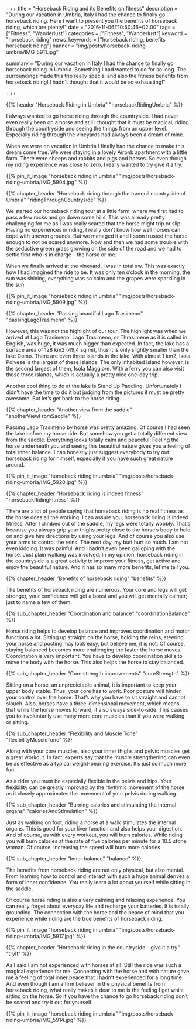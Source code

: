 +++
title = "Horseback Riding and its Benefits on fitness"
description = "During our vacation in Umbria, Italy I had the chance to finally go horseback riding. Here I want to present you the benefits of horseback riding, which are plenty!"
date = "2016-11-06T10:50:46+02:00"
tags = ["Fitness", "Wanderlust"]
categories = ["Fitness", "Wanderlust"]
keyword = "horseback riding"
news_keywords = ["horseback riding, benefits horseback riding"]
banner = "img/posts/horseback-riding-umbria/IMG_5911.jpg"

summary = "During our vacation in Italy I had the chance to finally go horseback riding in Umbria. Something I had wanted to do for so long. The surroundings made this trip really special and also the fitness benefits from horseback riding! I hadn't thought that it would be so exhausting!"

+++

{{% header "Horseback Riding in Umbria" "horsebackRidingUmbria" %}}

I always wanted to go horse riding through the countryside. I had never even really been on a horse and still I thought that it must be magical, riding through the countryside and seeing the things from an upper level. Especially riding through the vineyards had always been a dream of mine.

When we were on vacation in Umbria I finally had the chance to make this dream come true. We were staying in a lovely Airbnb apartment with a little farm. There were sheeps and rabbits and pigs and horses. So even though my riding experience was close to zero, I really wanted to try give it a try.  

{{% pin_it_image "horseback riding in umbria" "img/posts/horseback-riding-umbria/IMG_5904.jpg" %}}

{{% chapter_header "Horseback riding through the tranquil countryside of Umbria" "ridingThroughCountryside" %}}

We started our horseback riding tour at a little farm, where we first had to pass a few rocks and go down some hills. This was already pretty challenging for me as I was really scared that the horse might trip or slip. Having no experiences in riding, I really don’t know how well horses can cope with uneven grounds. But we managed it and I soon trusted the horse enough to not be scared anymore. Now and then we had some trouble with the seductive green grass growing on the side of the road and we had to settle first who is in charge – the horse or me. 

When we finally arrived at the vineyard, I was in total aw. This was exactly how I had imagined the ride to be. It was only ten o’clock in the morning, the sun was shining, everything was so calm and the grapes were sparkling in the sun. 

{{% pin_it_image "horseback riding in umbria" "img/posts/horseback-riding-umbria/IMG_5909.jpg" %}}

{{% chapter_header "Passing beautiful Lago Trasimeno" "passingLagoTrasimeno" %}}

However, this was not the highlight of our tour. The highlight was when we arrived at Lago Trasimeno. Lago Trasimeno, or Thrasimene as it is called in English, was huge, it was much bigger than expected. In fact, the lake has a surface area of 128 km2 (49,4 sq mi), thus it is only slightly smaller than the lake Como. There are even three islands in the lake. With almost 1 km2, Isola Polvese is the largest of these islands. The only inhabited island however, is the second largest of them, Isola Maggiore. With a ferry you can also visit those three islands, which is actually a pretty nice one-day trip. 


Another cool thing to do at the lake is Stand Up Paddling.  Unfortunately I didn’t have the time to do it but judging from the pictures it must be pretty awesome. But let’s get back to the horse riding.

{{% chapter_header "Another view from the saddle" "anotherViewFromSaddle" %}}

Passing Lago Trasimeno by horse was pretty amazing. Of course I had seen the lake before my horse ride. But somehow you get a totally different view from the saddle. Everything looks totally calm and peaceful. Feeling the horse underneath you and seeing this beautiful nature gives you a feeling of total inner balance. I can honestly just suggest everybody to try out horseback riding for himself, especially if you have such great nature around. 

{{% pin_it_image "horseback riding in umbria" "img/posts/horseback-riding-umbria/IMG_5920.jpg" %}}

{{% chapter_header "Horseback riding is indeed fitness" "horsebackRidingFitness" %}}

There are a lot of people saying that horseback riding is no real fitness as the horse does all the working. I can assure you, horseback riding is indeed fitness. After I climbed out of the saddle, my legs were totally wobbly. That’s because you always grip your thighs pretty close to the horse’s body to hold on and give him directions by using your legs. And of course you also use your arms to control the reins. The next day, my butt hurt so much. I am not even kidding. It was painful. And I hadn’t even been galloping with the horse. Just plain walking was involved. In my opinion, horseback riding in the countryside is a great activity to improve your fitness, get active and enjoy the beautiful nature.  And it has so many more benefits, let me tell you. 

{{% chapter_header "Benefits of horseback riding" "benefits" %}}

The benefits of horseback riding are numerous. Your core and legs will get stronger, your confidence will get a boost and you will get mentally calmer; just to name a few of them.

{{% sub_chapter_header "Coordination and balance" "coordinationBalance" %}}

Horse riding helps to develop balance and improves coordination and motor functions a lot. Sitting up straight on the horse, holding the reins, steering your horse and posting may look easy, but believe me, it is not. Of course, staying balanced becomes more challenging the faster the horse moves. Coordination is very important. You have to develop coordination skills to move the body with the horse. This also helps the horse to stay balanced.

{{% sub_chapter_header "Core strength improvements" "coreStrength" %}}

Sitting on a horse, an unpredictable animal, it is important to keep your upper body stable. Thus, your core has to work. Poor posture will hinder your control over the horse. That’s why you have to sit straight and cannot slouch. Also, horses have a three-dimensional movement, which means, that while the horse moves forward, it also sways side-to-side. This causes you to involuntarily use many more core muscles than if you were walking or sitting. 

{{% sub_chapter_header "Flexibility and Muscle Tone" "flexibilityMuscleTone" %}}

Along with your core muscles, also your inner thighs and pelvic muscles get a great workout. In fact, experts say that the muscle strengthening can even be as effective as a typical weight-bearing exercise. It’s just so much more fun.


As a rider you must be especially flexible in the pelvis and hips. Your flexibility can be greatly improved by the rhythmic movement of the horse as it closely approximates the movement of your pelvis during walking. 

{{% sub_chapter_header "Burning calories and stimulating the internal organs" "caloriesAndStimulation" %}}

Just as walking on foot, riding a horse at a walk stimulates the internal organs. This is good for your liver function and also helps your digestion. And of course, as with every workout, you will burn calories. While riding you will burn calories at the rate of five calories per minute for a 10.5 stone woman. Of course, increasing the speed will burn more calories. 

{{% sub_chapter_header "Inner balance" "balance" %}}

The benefits from horseback riding are not only physical, but also mental. From learning how to control and interact with such a huge animal derives a form of inner confidence. You really learn a lot about yourself while sitting in the saddle. 


Of course horse riding is also a very calming and relaxing experience. You can really forget about everyday life and recharge your batteries. It is totally grounding. The connection with the horse and the peace of mind that you experience while riding are the true benefits of horseback riding. 

{{% pin_it_image "horseback riding in umbria" "img/posts/horseback-riding-umbria/IMG_5917.jpg" %}}

{{% chapter_header "Horseback riding in the countryside – give it a try" "tryIt" %}}

As I said I am not experienced with horses at all. Still the ride was such a magical experience for me. Connecting with the horse and with nature gave me a feeling of total inner peace that I hadn’t experienced for a long time. And even though I am a firm believer in the physical benefits from horseback riding, what really makes it dear to me is the feeling I get while sitting on the horse. So if you have the chance to go horseback riding don’t be scared and try it out for yourself.

{{% pin_it_image "horseback riding in umbria" "img/posts/horseback-riding-umbria/IMG_5914.jpg" %}}










